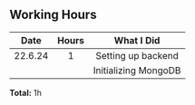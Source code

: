 ## Working Hours

| Date | Hours | What I Did |
| :----: | :-----: | :----------: |
| 22.6.24 | 1 | Setting up backend |
|||Initializing MongoDB |

**Total:** 1h
